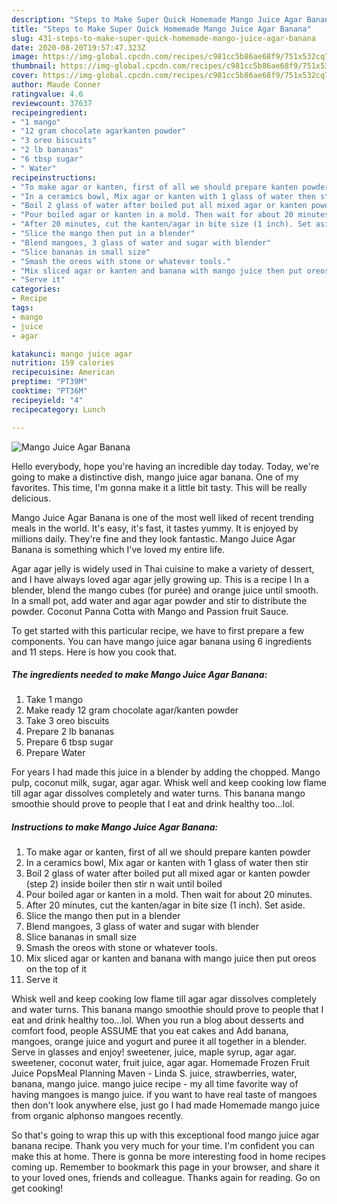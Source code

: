 ```yaml
---
description: "Steps to Make Super Quick Homemade Mango Juice Agar Banana"
title: "Steps to Make Super Quick Homemade Mango Juice Agar Banana"
slug: 431-steps-to-make-super-quick-homemade-mango-juice-agar-banana
date: 2020-08-20T19:57:47.323Z
image: https://img-global.cpcdn.com/recipes/c981cc5b86ae68f9/751x532cq70/mango-juice-agar-banana-recipe-main-photo.jpg
thumbnail: https://img-global.cpcdn.com/recipes/c981cc5b86ae68f9/751x532cq70/mango-juice-agar-banana-recipe-main-photo.jpg
cover: https://img-global.cpcdn.com/recipes/c981cc5b86ae68f9/751x532cq70/mango-juice-agar-banana-recipe-main-photo.jpg
author: Maude Conner
ratingvalue: 4.6
reviewcount: 37637
recipeingredient:
- "1 mango"
- "12 gram chocolate agarkanten powder"
- "3 oreo biscuits"
- "2 lb bananas"
- "6 tbsp sugar"
- " Water"
recipeinstructions:
- "To make agar or kanten, first of all we should prepare kanten powder"
- "In a ceramics bowl, Mix agar or kanten with 1 glass of water then stir"
- "Boil 2 glass of water after boiled put all mixed agar or kanten powder (step 2) inside boiler then stir n wait until boiled"
- "Pour boiled agar or kanten in a mold. Then wait for about 20 minutes."
- "After 20 minutes, cut the kanten/agar in bite size (1 inch). Set aside."
- "Slice the mango then put in a blender"
- "Blend mangoes, 3 glass of water and sugar with blender"
- "Slice bananas in small size"
- "Smash the oreos with stone or whatever tools."
- "Mix sliced agar or kanten and banana with mango juice then put oreos on the top of it"
- "Serve it"
categories:
- Recipe
tags:
- mango
- juice
- agar

katakunci: mango juice agar 
nutrition: 159 calories
recipecuisine: American
preptime: "PT39M"
cooktime: "PT36M"
recipeyield: "4"
recipecategory: Lunch

---
```



![Mango Juice Agar Banana](https://img-global.cpcdn.com/recipes/c981cc5b86ae68f9/751x532cq70/mango-juice-agar-banana-recipe-main-photo.jpg)

Hello everybody, hope you're having an incredible day today. Today, we're going to make a distinctive dish, mango juice agar banana. One of my favorites. This time, I'm gonna make it a little bit tasty. This will be really delicious.

Mango Juice Agar Banana is one of the most well liked of recent trending meals in the world. It's easy, it's fast, it tastes yummy. It is enjoyed by millions daily. They're fine and they look fantastic. Mango Juice Agar Banana is something which I've loved my entire life.

Agar agar jelly is widely used in Thai cuisine to make a variety of dessert, and I have always loved agar agar jelly growing up. This is a recipe I In a blender, blend the mango cubes (for purée) and orange juice until smooth. In a small pot, add water and agar agar powder and stir to distribute the powder. Coconut Panna Cotta with Mango and Passion fruit Sauce.


To get started with this particular recipe, we have to first prepare a few components. You can have mango juice agar banana using 6 ingredients and 11 steps. Here is how you cook that.

<!--inarticleads1-->

##### The ingredients needed to make Mango Juice Agar Banana:

1. Take 1 mango
1. Make ready 12 gram chocolate agar/kanten powder
1. Take 3 oreo biscuits
1. Prepare 2 lb bananas
1. Prepare 6 tbsp sugar
1. Prepare  Water


For years I had made this juice in a blender by adding the chopped. Mango pulp, coconut milk, sugar, agar agar. Whisk well and keep cooking low flame till agar agar dissolves completely and water turns. This banana mango smoothie should prove to people that I eat and drink healthy too…lol. 

<!--inarticleads2-->

##### Instructions to make Mango Juice Agar Banana:

1. To make agar or kanten, first of all we should prepare kanten powder
1. In a ceramics bowl, Mix agar or kanten with 1 glass of water then stir
1. Boil 2 glass of water after boiled put all mixed agar or kanten powder (step 2) inside boiler then stir n wait until boiled
1. Pour boiled agar or kanten in a mold. Then wait for about 20 minutes.
1. After 20 minutes, cut the kanten/agar in bite size (1 inch). Set aside.
1. Slice the mango then put in a blender
1. Blend mangoes, 3 glass of water and sugar with blender
1. Slice bananas in small size
1. Smash the oreos with stone or whatever tools.
1. Mix sliced agar or kanten and banana with mango juice then put oreos on the top of it
1. Serve it


Whisk well and keep cooking low flame till agar agar dissolves completely and water turns. This banana mango smoothie should prove to people that I eat and drink healthy too…lol. When you run a blog about desserts and comfort food, people ASSUME that you eat cakes and Add banana, mangoes, orange juice and yogurt and puree it all together in a blender. Serve in glasses and enjoy! sweetener, juice, maple syrup, agar agar. sweetener, coconut water, fruit juice, agar agar. Homemade Frozen Fruit Juice PopsMeal Planning Maven - Linda S. juice, strawberries, water, banana, mango juice. mango juice recipe - my all time favorite way of having mangoes is mango juice. if you want to have real taste of mangoes then don&#39;t look anywhere else, just go I had made Homemade mango juice from organic alphonso mangoes recently. 

So that's going to wrap this up with this exceptional food mango juice agar banana recipe. Thank you very much for your time. I'm confident you can make this at home. There is gonna be more interesting food in home recipes coming up. Remember to bookmark this page in your browser, and share it to your loved ones, friends and colleague. Thanks again for reading. Go on get cooking!

